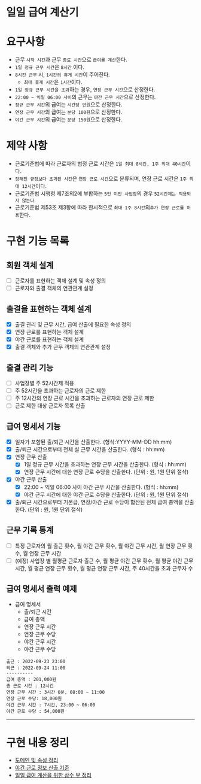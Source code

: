 일일 급여 계산기
===
# 요구사항
* 근무 `시작 시간`과 근무 `종료 시간`으로 `급여를 계산`한다.
* `1일 정규 근무 시간`은 `8시간` 이다.
* `8시간 근무` 시, `1시간의 휴게 시간`이 주어진다.
  * `최대 휴게 시간`은 `1시간`이다.
* `1일 정규 근무 시간을 초과`하는 경우, `연장 근무 시간`으로 산정한다.
* `22:00 ~ 익일 06:00 사이`의 근무는 `야간 근무 시간`으로 산정한다.
* `정규 근무 시간`의 급여는 `시간당 만원`으로 산정한다.
* `연장 근무 시간`의 급여는 `분당 100원`으로 산정한다.
* `야간 근무 시간`의 급여는 `분당 150원`으로 산정한다.

# 제약 사항
* 근로기준법에 따라 근로자의 법정 근로 시간은 `1일 최대 8시간, 1주 최대 40시간`이다.
* `정해진 규정보다 초과된 시간`은 `연장 근로 시간`으로 분류되며, 연장 근로 시간은 `1주 최대 12시간`이다.
* 근로기준법 시행령 제7조의2에 부합하는 `5인 미만 사업장`의 경우 `52시간제는 적용되지 않는다`.
* 근로기준법 제53조 제3항에 따라 한시적으로 `최대 1주 8시간`의`추가 연장 근로를 허용`한다.

# 구현 기능 목록
## 회원 객체 설계
* [ ] 근로자를 표현하는 객체 설계 및 속성 정의  
* [ ] 근로자와 출결 객체의 연관관계 설정

## 출결을 표현하는 객체 설계
* [x] 출결 관리 및 근무 시간, 급여 산출에 필요한 속성 정의
* [x] 연장 근로를 표현하는 객체 설계
* [x] 야간 근로를 표현하는 객체 설계
* [x] 출결 객체와 추가 근무 객체의 연관관계 설정

## 출결 관리 기능
* [ ] 사업장별 주 52시간제 적용
* [ ] 주 52시간을 초과하는 근로자의 근로 제한
* [ ] 주 12시간의 연장 근로 시간을 초과하는 근로자의 연장 근로 제한
* [ ] 근로 제한 대상 근로자 목록 산출

## 급여 명세서 기능
* [x] 일자가 포함된 출/퇴근 시간을 산출한다. (형식:YYYY-MM-DD hh:mm)
* [x] 출/퇴근 시간으로부터 전체 실 근무 시간을 산출한다. (형식 : hh:mm) 
* [x] 연장 근무 산출
  * [x] 1일 정규 근무 시간을 초과하는 연장 근무 시간을 산출한다. (형식 : hh:mm)
  * [x] 연장 근무 시간에 대한 연장 근로 수당을 산출한다. (단위 : 원, 1원 단위 절삭)
* [x] 야간 근무 산출
  * [x] 22:00 ~ 익일 06:00 사이 야간 근무 시간을 산출한다. (형식 : hh:mm)
  * [x] 야간 근무 시간에 대한 야간 근로 수당을 산출한다. (단위 : 원, 1원 단위 절삭)
* [x] 출/퇴근 시간으로부터 기본급, 연장/야간 근로 수당이 합산된 전체 급여 총액을 산출한다. (단위 : 원, 1원 단위 절삭)

## 근무 기록 통계
* [ ] 특정 근로자의 월 출근 횟수, 월 야간 근무 횟수, 월 야간 근무 시간, 월 연장 근무 횟수, 월 연장 근무 시간 
* [ ] (예정) 사업장 별 월평균 근로자 출근 수, 월 평균 야간 근무 횟수, 월 평균 야간 근무 시간, 월 평균 연장 근무 횟수, 월 평균 연장 근무 시간, 주 40시간을 초과 근무자 수

## 급여 명세서 출력 예제
* 급여 명세서
  * 출/퇴근 시간 
  * 급여 총액
  * 연장 근무 시간
  * 연장 근무 수당
  * 야간 근무 시간
  * 야간 근무 수당
```
출근 : 2022-09-23 23:00
퇴근 : 2022-09-24 11:00
----------
급여 총액 : 201,000원
총 근로 시간 : 12시간
연장 근무 시간 : 3시간 0분, 08:00 ~ 11:00
연장 근로 수당: 18,000원
야간 근무 시간 : 7시간, 23:00 ~ 06:00
야간 근로 수당 : 54,000원
```
---

# 구현 내용 정리
- [도메인 및 속성 정리](https://github.com/choi-ys/attendance/wiki/%EB%8F%84%EB%A9%94%EC%9D%B8-%EB%B0%8F-%EC%86%8D%EC%84%B1-%EC%A0%95%EB%A6%AC)
- [야간 근로 정보 산출 기준](https://github.com/choi-ys/attendance/wiki/%EC%95%BC%EA%B0%84-%EA%B7%BC%EB%A1%9C-%EC%A0%95%EB%B3%B4-%EC%82%B0%EC%B6%9C-%EA%B8%B0%EC%A4%80)
- [일일 급여 계산을 위한 상수 부 정리](https://github.com/choi-ys/attendance/wiki/%EC%9D%BC%EC%9D%BC-%EA%B8%89%EC%97%AC-%EA%B3%84%EC%82%B0%EC%9D%84-%EC%9C%84%ED%95%9C-%EC%83%81%EC%88%98-%EB%B6%80-%EC%A0%95%EB%A6%AC)
